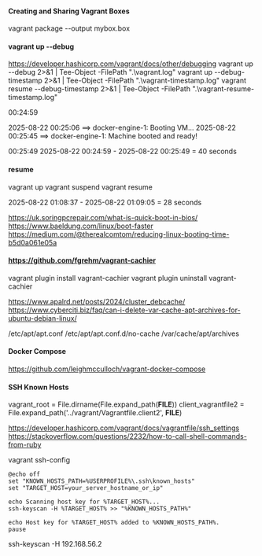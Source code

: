 #### Creating and Sharing Vagrant Boxes
vagrant package --output mybox.box

#### vagrant up --debug
https://developer.hashicorp.com/vagrant/docs/other/debugging
vagrant up --debug 2>&1 | Tee-Object -FilePath ".\vagrant.log"
vagrant up --debug-timestamp 2>&1 | Tee-Object -FilePath ".\vagrant-timestamp.log"
vagrant resume --debug-timestamp 2>&1 | Tee-Object -FilePath ".\vagrant-resume-timestamp.log"

00:24:59

2025-08-22 00:25:06
==> docker-engine-1: Booting VM...
2025-08-22 00:25:45
==> docker-engine-1: Machine booted and ready!

00:25:49
2025-08-22 00:24:59 - 2025-08-22 00:25:49 = 40 seconds

#### resume

vagrant up
vagrant suspend
vagrant resume

2025-08-22 01:08:37 - 2025-08-22 01:09:05 = 28 seconds

https://uk.soringpcrepair.com/what-is-quick-boot-in-bios/
https://www.baeldung.com/linux/boot-faster
https://medium.com/@therealcomtom/reducing-linux-booting-time-b5d0a061e05a

#### https://github.com/fgrehm/vagrant-cachier
vagrant plugin install vagrant-cachier
vagrant plugin uninstall vagrant-cachier

https://www.apalrd.net/posts/2024/cluster_debcache/
https://www.cyberciti.biz/faq/can-i-delete-var-cache-apt-archives-for-ubuntu-debian-linux/

/etc/apt/apt.conf
/etc/apt/apt.conf.d/no-cache
/var/cache/apt/archives

#### Docker Compose
https://github.com/leighmcculloch/vagrant-docker-compose

#### SSH Known Hosts
vagrant_root = File.dirname(File.expand_path(__FILE__))
client_vagrantfile2 = File.expand_path('../vagrant/Vagrantfile.client2', __FILE__)

https://developer.hashicorp.com/vagrant/docs/vagrantfile/ssh_settings
https://stackoverflow.com/questions/2232/how-to-call-shell-commands-from-ruby

vagrant ssh-config

```shell
@echo off
set "KNOWN_HOSTS_PATH=%USERPROFILE%\.ssh\known_hosts"
set "TARGET_HOST=your_server_hostname_or_ip"

echo Scanning host key for %TARGET_HOST%...
ssh-keyscan -H %TARGET_HOST% >> "%KNOWN_HOSTS_PATH%"

echo Host key for %TARGET_HOST% added to %KNOWN_HOSTS_PATH%.
pause
```

ssh-keyscan -H 192.168.56.2

